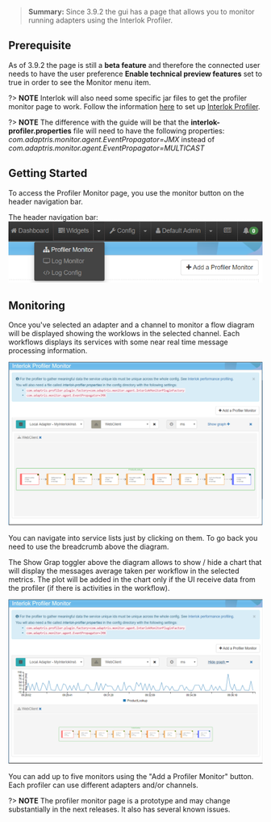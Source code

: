 > **Summary:** Since 3.9.2 the gui has a page that allows you to monitor running adapters using the Interlok Profiler.

## Prerequisite ##

As of 3.9.2 the page is still a **beta feature** and therefore the connected user needs to have the user preference **Enable technical preview features** set to true in order to see the Monitor menu item.

?> **NOTE** Interlok will also need some specific jar files to get the profiler monitor page to work. Follow the information [here](/pages/developer/developer-profiler#setting-up) to set up [Interlok Profiler](/pages/developer/developer-profiler).<br>

?> **NOTE** The difference with the guide will be that the <b>interlok-profiler.properties</b> file will need to have the following properties:<br><i>com.adaptris.monitor.agent.EventPropagator=JMX</i> instead of <i>com.adaptris.monitor.agent.EventPropagator=MULTICAST</i>


## Getting Started ##

To access the Profiler Monitor page, you use the monitor button on the header navigation bar.

The header navigation bar:
 ![Navigation bar with profiler monitor selected](../../images/ui-user-guide/profiler-monitor-header-navigation.png)


## Monitoring ##

Once you've selected an adapter and a channel to monitor a flow diagram will be displayed showing the worklows in the selected channel.
Each workflows displays its services with some near real time message processing information.

![Profiler monitor page](../../images/ui-user-guide/profiler-monitor-page.png)

You can navigate into service lists just by clicking on them. To go back you need to use the breadcrumb above the diagram.

The Show Grap toggler above the diagram allows to show / hide a chart that will display the messages average taken per workflow in the selected metrics.
The plot will be added in the chart only if the UI receive data from the profiler (if there is activities in the workflow).

![Profiler monitor page with chart](../../images/ui-user-guide/profiler-monitor-page-with-chart.png)

You can add up to five monitors using the "Add a Profiler Monitor" button. Each profiler can use different adapters and/or channels.


?> **NOTE** The profiler monitor page is a prototype and may change substantially in the next releases. It also has several known issues.

